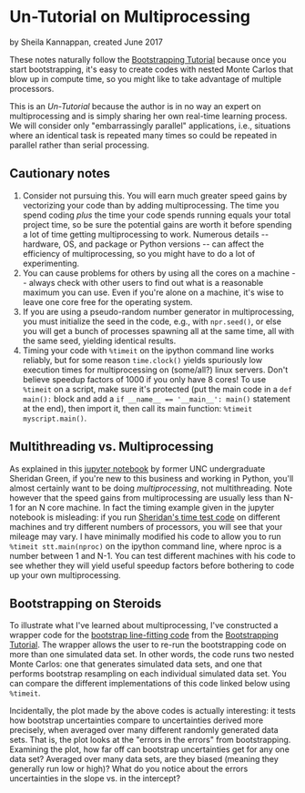 # Un-Tutorial on Multiprocessing
by Sheila Kannappan, created June 2017

These notes naturally follow the [Bootstrapping Tutorial](https://github.com/capprogram/2017bootcamp-general/blob/master/bootstrap.md) because once you start bootstrapping, it's easy to create codes with nested Monte Carlos that blow up in compute time, so you might like to take advantage of multiple processors.

This is an _Un-Tutorial_ because the author is in no way an expert on multiprocessing and is simply sharing her own real-time learning process. We will consider only "embarrassingly parallel" applications, i.e., situations where an identical task is repeated many times so could be repeated in parallel rather than serial processing.

## Cautionary notes

1) Consider not pursuing this. You will earn much greater speed gains by vectorizing your code than by adding multiprocessing. The time you spend coding _plus_ the time your code spends running equals your total project time, so be sure the potential gains are worth it before spending a lot of time getting multiprocessing to work. Numerous details -- hardware, OS, and package or Python versions -- can affect the efficiency of multiprocessing, so you might have to do a lot of experimenting.     
2) You can cause problems for others by using all the cores on a machine -- always check with other users to find out what is a reasonable maximum you can use. Even if you're alone on a machine, it's wise to leave one core free for the operating system.    
3) If you are using a pseudo-random number generator in multiprocessing, you must initialize the seed in the code, e.g., with `npr.seed()`, or else you will get a bunch of processes spawning all at the same time, all with the same seed, yielding identical results.
4) Timing your code with `%timeit` on the ipython command line works reliably, but for some reason `time.clock()` yields spuriously low execution times for multiprocessing on (some/all?) linux servers. Don't believe speedup factors of 1000 if you only have 8 cores! To use `%timeit` on a script, make sure it's protected (put the main code in a `def main():` block and add a `if __name__ == '__main__': main()` statement at the end), then import it, then call its main function: `%timeit myscript.main()`.

## Multithreading vs. Multiprocessing
As explained in this [jupyter notebook](https://github.com/galastrostats/general/blob/master/PythonMultiprocessing.ipynb) by former UNC undergraduate Sheridan Green, if you're new to this business and working in Python, you'll almost certainly want to be doing _multiprocessing_, not multithreading. Note however that the speed gains from multiprocessing are usually less than N-1 for an N core machine. In fact the timing example given in the jupyter notebook is misleading: if you run [Sheridan's time test code](https://github.com/capprogram/2017bootcamp-general/blob/master/stt.py) on different machines and try different numbers of processors, you will see that your mileage may vary. I have minimally modified his code to allow you to run `%timeit stt.main(nproc)` on the ipython command line, where nproc is a number between 1 and N-1. You can test different machines with his code to see whether they will yield useful speedup factors before bothering to code up your own multiprocessing.

## Bootstrapping on Steroids    
To illustrate what I've learned about multiprocessing, I've constructed a wrapper code for the [bootstrap line-fitting code](https://github.com/capprogram/2017bootcamp-general/blob/master/paramfit1_boot.py) from the [Bootstrapping Tutorial](https://github.com/capprogram/2017bootcamp-general/blob/master/bootstrap.md). The wrapper allows the user to re-run the bootstrapping code on more than one simulated data set. In other words, the code runs two nested Monte Carlos: one that generates simulated data sets, and one that performs bootstrap resampling on each individual simulated data set. You can compare the different implementations of this code linked below using `%timeit`.



Incidentally, the plot made by the above codes is actually interesting: it tests how bootstrap uncertainties compare to uncertainties derived more precisely, when averaged over many different randomly generated data sets. That is, the plot looks at the "errors in the errors" from bootstrapping. Examining the plot, how far off can bootstrap uncertainties get for any one data set? Averaged over many data sets, are they biased (meaning they generally run low or high)? What do you notice about the errors uncertainties in the slope vs. in the intercept?
